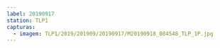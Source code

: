 ```yaml
---
label: 20190917
station: TLP1
capturas:
  - imagem: TLP1/2019/201909/20190917/M20190918_084548_TLP_1P.jpg
---
```

